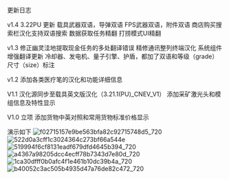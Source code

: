 更新日志

v1.4
3.22PU 更新
载具武器双语，导弹双语
FPS武器双语，附件双语
商店购买搜索栏汉化支持双语搜索
数据获取任务精翻
打捞模式UI精翻

v1.3
修正幽灵洼地提取现金任务的多处翻译错误
精修通讯整列终端汉化
系统组件增强翻译更新
冷却器、发电机、量子引擎、护盾，都加了双语和等级（grade）尺寸（size）标注

v1.2
添加各类医疗笔的汉化和功能详细信息

V1.1
汉化源同步至载具英文版汉化（3.21.1(PU)_CNEV_V1）
添加采矿激光头和模组信息及特性显示

V1.0
立项
添加货物中英对照和常用货物标准价格显示


演示如下
![f02715157e9be563bfa82c92715748d5_720](https://github.com/StarCitizenToolBox/LocalizationData/assets/24372596/2549daf8-3ec5-466f-b91c-f9d92b99df5a)
![522d0a3cff1c3024364c273bf66a544e](https://github.com/StarCitizenToolBox/LocalizationData/assets/24372596/b5a08a50-9bbd-4dbb-9101-01426a5e13c5)
![519994f6cf8131eadf679dfd4645b394_720](https://github.com/StarCitizenToolBox/LocalizationData/assets/24372596/175be797-ee84-4c1e-8257-22aaaddd5192)
![a4367a98205dcc4ecff78b7343d7e80d_720](https://github.com/StarCitizenToolBox/LocalizationData/assets/24372596/a7642978-20c0-4484-b008-f73e4f1e31ec)
![1ca30dfff0b0afc4f1e461b10dc39b4a_720](https://github.com/StarCitizenToolBox/LocalizationData/assets/24372596/5b462163-d33f-4d5c-9bda-fc51dd54a564)
![b40052c3ac505b4935d47a76de82c472_720](https://github.com/StarCitizenToolBox/LocalizationData/assets/24372596/0ecc8d3e-9757-4a7d-a6ef-26a9f59132bb)
